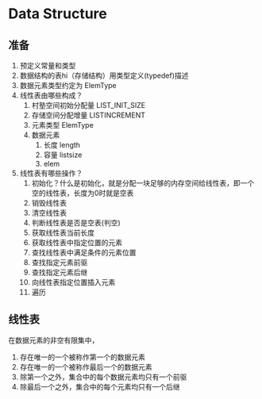# Data Structure

## 准备

1. 预定义常量和类型
2. 数据结构的表hi（存储结构）用类型定义(typedef)描述
3. 数据元素类型约定为 ElemType
4. 线性表由哪些构成？ 
   1. 村塾空间初始分配量 LIST_INIT_SIZE
   2. 存储空间分配增量 LISTINCREMENT
   3. 元素类型 ElemType
   4. 数据元素
      1. 长度 length
      2. 容量 listsize
      3. elem
5. 线性表有哪些操作？
   1. 初始化？什么是初始化，就是分配一块足够的内存空间给线性表，即一个空的线性表，长度为0时就是空表
   2. 销毁线性表
   3. 清空线性表
   4. 判断线性表是否是空表(判空)
   5. 获取线性表当前长度
   6. 获取线性表中指定位置的元素
   7. 查找线性表中满足条件的元素位置
   8. 查找指定元素前驱
   9. 查找指定元素后继
   10. 向线性表指定位置插入元素
   11. 遍历
   

   

## 线性表

在数据元素的非空有限集中，
1. 存在唯一的一个被称作第一个的数据元素
2. 存在唯一的一个被称作最后一个的数据元素
3. 除第一个之外，集合中的每个数据元素均只有一个前驱
4. 除最后一个之外，集合中的每个元素均只有一个后继































